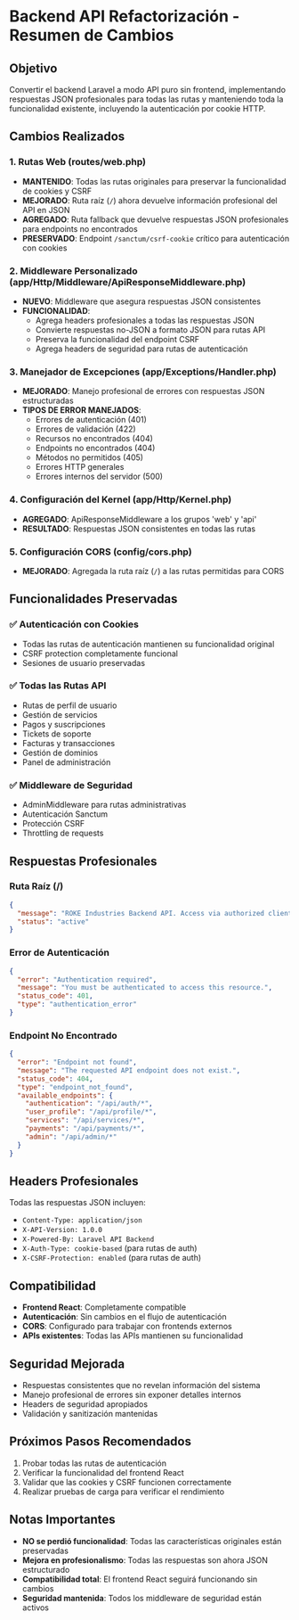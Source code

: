 # Backend API Refactorización - Resumen de Cambios

## Objetivo
Convertir el backend Laravel a modo API puro sin frontend, implementando respuestas JSON profesionales para todas las rutas y manteniendo toda la funcionalidad existente, incluyendo la autenticación por cookie HTTP.

## Cambios Realizados

### 1. Rutas Web (routes/web.php)
- **MANTENIDO**: Todas las rutas originales para preservar la funcionalidad de cookies y CSRF
- **MEJORADO**: Ruta raíz (`/`) ahora devuelve información profesional del API en JSON
- **AGREGADO**: Ruta fallback que devuelve respuestas JSON profesionales para endpoints no encontrados
- **PRESERVADO**: Endpoint `/sanctum/csrf-cookie` crítico para autenticación con cookies

### 2. Middleware Personalizado (app/Http/Middleware/ApiResponseMiddleware.php)
- **NUEVO**: Middleware que asegura respuestas JSON consistentes
- **FUNCIONALIDAD**: 
  - Agrega headers profesionales a todas las respuestas JSON
  - Convierte respuestas no-JSON a formato JSON para rutas API
  - Preserva la funcionalidad del endpoint CSRF
  - Agrega headers de seguridad para rutas de autenticación

### 3. Manejador de Excepciones (app/Exceptions/Handler.php)
- **MEJORADO**: Manejo profesional de errores con respuestas JSON estructuradas
- **TIPOS DE ERROR MANEJADOS**:
  - Errores de autenticación (401)
  - Errores de validación (422)
  - Recursos no encontrados (404)
  - Endpoints no encontrados (404)
  - Métodos no permitidos (405)
  - Errores HTTP generales
  - Errores internos del servidor (500)

### 4. Configuración del Kernel (app/Http/Kernel.php)
- **AGREGADO**: ApiResponseMiddleware a los grupos 'web' y 'api'
- **RESULTADO**: Respuestas JSON consistentes en todas las rutas

### 5. Configuración CORS (config/cors.php)
- **MEJORADO**: Agregada la ruta raíz (`/`) a las rutas permitidas para CORS

## Funcionalidades Preservadas

### ✅ Autenticación con Cookies
- Todas las rutas de autenticación mantienen su funcionalidad original
- CSRF protection completamente funcional
- Sesiones de usuario preservadas

### ✅ Todas las Rutas API
- Rutas de perfil de usuario
- Gestión de servicios
- Pagos y suscripciones
- Tickets de soporte
- Facturas y transacciones
- Gestión de dominios
- Panel de administración

### ✅ Middleware de Seguridad
- AdminMiddleware para rutas administrativas
- Autenticación Sanctum
- Protección CSRF
- Throttling de requests

## Respuestas Profesionales

### Ruta Raíz (/)
```json
{
  "message": "ROKE Industries Backend API. Access via authorized clients only.",
  "status": "active"
}
```

### Error de Autenticación
```json
{
  "error": "Authentication required",
  "message": "You must be authenticated to access this resource.",
  "status_code": 401,
  "type": "authentication_error"
}
```

### Endpoint No Encontrado
```json
{
  "error": "Endpoint not found",
  "message": "The requested API endpoint does not exist.",
  "status_code": 404,
  "type": "endpoint_not_found",
  "available_endpoints": {
    "authentication": "/api/auth/*",
    "user_profile": "/api/profile/*",
    "services": "/api/services/*",
    "payments": "/api/payments/*",
    "admin": "/api/admin/*"
  }
}
```

## Headers Profesionales
Todas las respuestas JSON incluyen:
- `Content-Type: application/json`
- `X-API-Version: 1.0.0`
- `X-Powered-By: Laravel API Backend`
- `X-Auth-Type: cookie-based` (para rutas de auth)
- `X-CSRF-Protection: enabled` (para rutas de auth)

## Compatibilidad
- **Frontend React**: Completamente compatible
- **Autenticación**: Sin cambios en el flujo de autenticación
- **CORS**: Configurado para trabajar con frontends externos
- **APIs existentes**: Todas las APIs mantienen su funcionalidad

## Seguridad Mejorada
- Respuestas consistentes que no revelan información del sistema
- Manejo profesional de errores sin exponer detalles internos
- Headers de seguridad apropiados
- Validación y sanitización mantenidas

## Próximos Pasos Recomendados
1. Probar todas las rutas de autenticación
2. Verificar la funcionalidad del frontend React
3. Validar que las cookies y CSRF funcionen correctamente
4. Realizar pruebas de carga para verificar el rendimiento

## Notas Importantes
- **NO se perdió funcionalidad**: Todas las características originales están preservadas
- **Mejora en profesionalismo**: Todas las respuestas son ahora JSON estructurado
- **Compatibilidad total**: El frontend React seguirá funcionando sin cambios
- **Seguridad mantenida**: Todos los middleware de seguridad están activos

